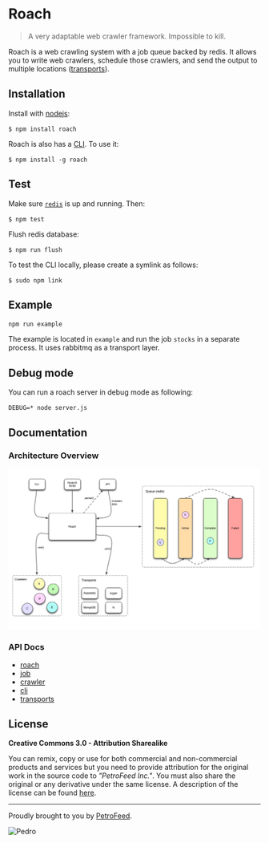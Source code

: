 # Roach

 > A very adaptable web crawler framework. Impossible to kill.

Roach is a web crawling system with a job queue backed by redis. It allows you to write web crawlers, schedule those crawlers, and send the output to multiple locations ([transports](./doc/transports.md)).

## Installation

  Install with [nodejs](http://nodejs.org):

    $ npm install roach

  Roach is also has a [CLI](./doc/cli.md). To use it:

    $ npm install -g roach

## Test

Make sure [`redis`](http://redis.io/topics/quickstart) is up and running. Then:

    $ npm test

Flush redis database:

    $ npm run flush


To test the CLI locally, please create a symlink as follows:

    $ sudo npm link


## Example

```
npm run example
```
 
The example is located in `example` and run the job `stocks` in a separate process. It uses rabbitmq as a transport layer.


## Debug mode

You can run a roach server in debug mode as following:

```
DEBUG=* node server.js 
```

## Documentation

### Architecture Overview

![Roach Overview](./doc/v0.2.0-overview.jpg)

### API Docs

  - [roach](./doc/server.md)
  - [job](./doc/job.md)
  - [crawler](./doc/crawler.md)  
  - [cli](./doc/cli.md)
  - [transports](./doc/transports.md)


## License

**Creative Commons 3.0 - Attribution Sharealike**

You can remix, copy or use for both commercial and non-commercial products and services but you need to provide attribution for the original work in the source code to *"PetroFeed Inc."*. You must also share the original or any derivative under the same license. A description of the license can be found [here](http://creativecommons.org/licenses/by-sa/3.0).

---

Proudly brought to you by [PetroFeed](http://PetroFeed.com).


![Pedro](https://www.petrofeed.com/img/company/pedro.png)
